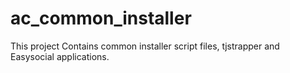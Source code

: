 # ac_common_installer
This project Contains common installer script files, tjstrapper and Easysocial applications.
